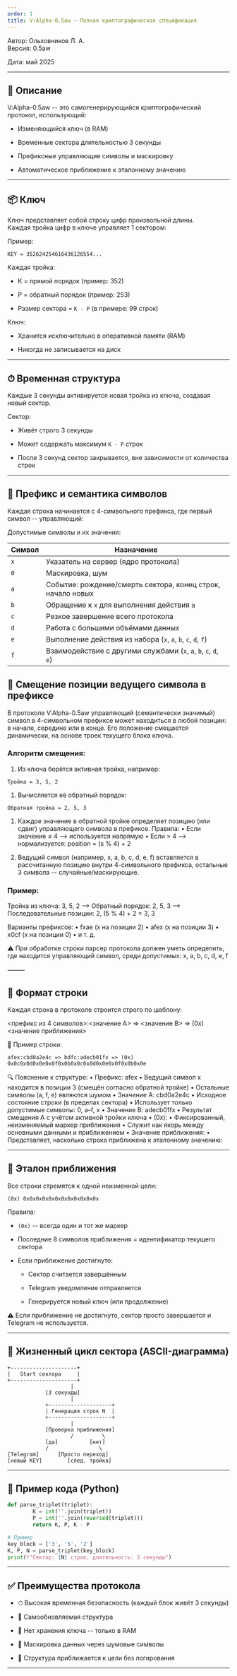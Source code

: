 ```yaml
---
order: 1
title: V:Alpha-0.5aw — Полная криптографическая спецификация
---
```


Автор: Ольховников Л. А.\
Версия: 0.5aw

Дата: май 2025

---

## 🔐 Описание

V:Alpha-0.5aw -- это самогенерирующийся криптографический протокол, использующий:

-  Изменяющийся ключ (в RAM)

-  Временные сектора длительностью 3 секунды

-  Префиксные управляющие символы и маскировку

-  Автоматическое приближение к эталонному значению

---

## 📦 Ключ

Ключ представляет собой строку цифр произвольной длины.\
Каждая тройка цифр в ключе управляет 1 сектором:

Пример:

```
KEY = 352624254616436126554...
```

Каждая тройка:

-  K = прямой порядок (пример: 352)

-  P = обратный порядок (пример: 253)

-  Размер сектора = `K - P` (в примере: 99 строк)

Ключ:

-  Хранится исключительно в оперативной памяти (RAM)

-  Никогда не записывается на диск

---

## ⏱ Временная структура

Каждые 3 секунды активируется новая тройка из ключа, создавая новый сектор.

Сектор:

-  Живёт строго 3 секунды

-  Может содержать максимум `K - P` строк

-  После 3 секунд сектор закрывается, вне зависимости от количества строк

---

## 🧩 Префикс и семантика символов

Каждая строка начинается с 4-символьного префикса, где первый символ -- управляющий:

Допустимые символы и их значения:

| Символ | Назначение                                                       |
|--------|------------------------------------------------------------------|
| `x`    | Указатель на сервер (ядро протокола)                             |
| `0`    | Маскировка, шум                                                  |
| `a`    | Событие: рождение/смерть сектора, конец строк, начало новых      |
| `b`    | Обращение к `x` для выполнения действия `a`                      |
| `c`    | Резкое завершение всего протокола                                |
| `d`    | Работа с большими объёмами данных                                |
| `e`    | Выполнение действия из набора (`x`, `a`, `b`, `c`, `d`, `f`)     |
| `f`    | Взаимодействие с другими службами (`x`, `a`, `b`, `c`, `d`, `e`) |

## 🧭 Смещение позиции ведущего символа в префиксе

В протоколе V:Alpha-0.5aw управляющий (семантически значимый) символ в 4-символьном префиксе может находиться в любой позиции: в начале, середине или в конце. Его положение смещается динамически, на основе троек текущего блока ключа.

### Алгоритм смещения:

1. Из ключа берётся активная тройка, например:

```
Тройка = 3, 5, 2
```

1. Вычисляется её обратный порядок:

```
Обратная тройка = 2, 5, 3
```

1. Каждое значение в обратной тройке определяет позицию (или сдвиг) управляющего символа в префиксе. Правила: •	Если значение ≤ 4 --> используется напрямую •	Если > 4 --> нормализуется: position = (s % 4) + 2

2. Ведущий символ (например, x, a, b, c, d, e, f) вставляется в рассчитанную позицию внутри 4-символьного префикса, остальные 3 символа -- случайные/маскирующие.

### Пример:

Тройка из ключа: 3, 5, 2 --> Обратный порядок: 2, 5, 3 --> Последовательные позиции: 2, (5 % 4) + 2 = 3, 3

Варианты префиксов: •	fxae (x на позиции 2) •	afex (x на позиции 3) •	x0cf (x на позиции 0) •	и т. д.

⚠️ При обработке строки парсер протокола должен уметь определить, где находится управляющий символ, среди допустимых: x, a, b, c, d, e, f

⸻

## 📄 Формат строки

Каждая строка в протоколе строится строго по шаблону:

\<префикс из 4 символов>:\<значение A> => \<значение B> => (0x) \<значение приближения>

📘 Пример строки:

```
afex:cbd0a2e4c => bdfc:adecb01fx => (0x) 0x0c0x0d0x0e0x0f0x0b0x0c0x0d0x0e0x0f0x0b0x0e
```

🔍 Пояснение к структуре: •	Префикс: afex •	Ведущий символ x находится в позиции 3 (смещён согласно обратной тройке) •	Остальные символы (a, f, e) являются шумом •	Значение A: cbd0a2e4c •	Исходное состояние строки (в пределах сектора) •	Использует только допустимые символы: 0, a–f, x •	Значение B: adecb01fx •	Результат смещения A с учётом активной тройки ключа •	(0x): •	Фиксированный, неизменяемый маркер приближения •	Служит как якорь между основными данными и приближением •	Значение приближения: •	Представляет, насколько строка приближена к эталонному значению:



---

## 🎯 Эталон приближения

Все строки стремятся к одной неизменной цели:

```
(0x) 0x0x0x0x0x0x0x0x0x0x0x0x
```

Правила:

-  `(0x)` -- всегда один и тот же маркер

-  Последние 8 символов приближения = идентификатор текущего сектора

-  Если приближение достигнуто:

   -  Сектор считается завершённым

   -  Telegram уведомление отправляется

   -  Генерируется новый ключ (или продолжение)

⚠️ Если приближение не достигнуто, сектор просто завершается и Telegram не используется.

---

## 🔄 Жизненный цикл сектора (ASCII-диаграмма)

```
+---------------------+
|   Start сектора     |
+---------------------+
					|
			[3 секунды]
					|
			+--------------------+
			| Генерация строк N  |
			+--------------------+
					|
			[Проверка приближения]
					/         \
			[да]          [нет]
			/                \
[Telegram]      [Просто переход]
[новый KEY]        [след. тройка]
```

---

## 🧪 Пример кода (Python)

```python
def parse_triplet(triplet):
		K = int(''.join(triplet))
		P = int(''.join(reversed(triplet)))
		return K, P, K - P

# Пример
key_block = ['3', '5', '2']
K, P, N = parse_triplet(key_block)
print(f"Сектор: {N} строк, длительность: 3 секунды")
```

---

## ✅ Преимущества протокола

-  ⏱ Высокая временная безопасность (каждый блок живёт 3 секунды)

-  🔁 Самообновляемая структура

-  🔐 Нет хранения ключа -- только в RAM

-  💠 Маскировка данных через шумовые символы

-  🧠 Структура приближается к цели без логирования

---